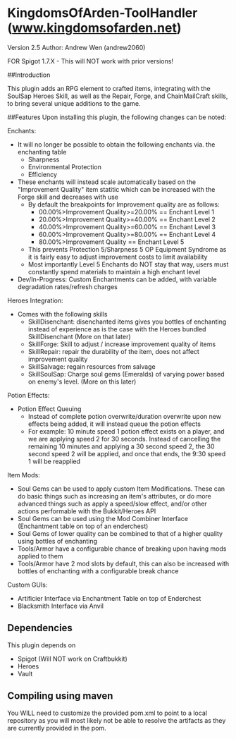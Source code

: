 KingdomsOfArden-ToolHandler (www.kingdomsofarden.net)
===========

Version 2.5
Author: Andrew Wen (andrew2060)

FOR Spigot 1.7.X - This will NOT work with prior versions!

##Introduction

This plugin adds an RPG element to crafted items, integrating with the SoulSap Heroes Skill, 
as well as the Repair, Forge, and ChainMailCraft skills, to bring several unique additions to the game.

##Features
Upon installing this plugin, the following changes can be noted:

Enchants:

* It will no longer be possible to obtain the following enchants via. the enchanting table
    * Sharpness
    * Environmental Protection
    * Efficiency
* These enchants will instead scale automatically based on the "Improvement Quality" item statitic which can be increased with the Forge skill and decreases with use
    * By default the breakpoints for Improvement quality are as follows:
        * 00.00%>Improvement Quality>=20.00% == Enchant Level 1
        * 20.00%>Improvement Quality>=40.00% == Enchant Level 2
        * 40.00%>Improvement Quality>=60.00% == Enchant Level 3
        * 60.00%>Improvement Quality>=80.00% == Enchant Level 4
        * 80.00%>Improvement Quality == Enchant Level 5
    * This prevents Protection 5/Sharpness 5 OP Equipment Syndrome as it is fairly easy to adjust improvement costs to limit availability
    * Most importantly Level 5 Enchants do NOT stay that way, users must constantly spend materials to maintain a high enchant level
* Dev/In-Progress: Custom Enchantments can be added, with variable degradation rates/refresh charges

Heroes Integration:

* Comes with the following skills
    * SkillDisenchant: disenchanted items gives you bottles of enchanting instead of experience as is the case with the Heroes bundled SkillDisenchant (More on that later)
    * SkillForge: Skill to adjust / increase improvement quality of items
    * SkillRepair: repair the durability of the item, does not affect improvement quality
    * SkillSalvage: regain resources from salvage
    * SkillSoulSap: Charge soul gems (Emeralds) of varying power based on enemy's level. (More on this later)

Potion Effects:

* Potion Effect Queuing
    * Instead of complete potion overwrite/duration overwrite upon new effects being added, it will instead queue the potion effects
    * For example: 10 minute speed 1 potion effect exists on a player, and we are applying speed 2 for 30 seconds. Instead of cancelling the remaining 10 minutes and applying a 30 second speed 2, the 30 second speed 2 will be applied, and once that ends, the 9:30 speed 1 will be reapplied
    
Item Mods:

* Soul Gems can be used to apply custom Item Modifications. These can do basic things such as increasing an item's attributes, or do more advanced things such as apply a speed/slow effect, and/or other actions performable with the Bukkit/Heroes API
* Soul Gems can be used using the Mod Combiner Interface (Enchantment table on top of an enderchest)
* Soul Gems of lower quality can be combined to that of a higher quality using bottles of enchanting
* Tools/Armor have a configurable chance of breaking upon having mods applied to them
* Tools/Armor have 2 mod slots by default, this can also be increased with bottles of enchanting with a configurable break chance

Custom GUIs:
* Artificier Interface via Enchantment Table on top of Enderchest
* Blacksmith Interface via Anvil


## Dependencies

This plugin depends on

* Spigot (Will NOT work on Craftbukkit)
* Heroes
* Vault

## Compiling using maven

You WILL need to customize the provided pom.xml to point to a local repository as you will most likely not be able to resolve the artifacts as they are currently provided in the pom.